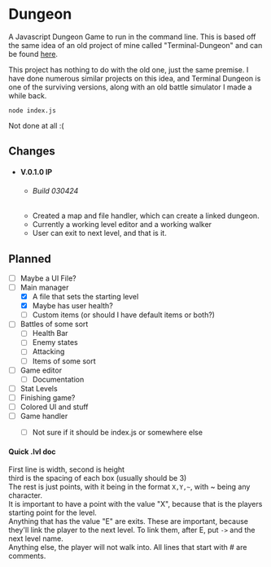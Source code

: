 # Dungeon
A Javascript Dungeon Game to run in the command line. This is based off the same idea of an  old project of mine called "Terminal-Dungeon" and can be found [here](https://github.com/mamamia5x/Terminal-Dungeon). 

This project has nothing to do with the old one, just the same premise. I have done numerous similar projects on this idea, and Terminal Dungeon is one of the surviving versions, along with an old battle simulator I made a while back.

`node index.js`

Not done at all :(

## Changes
* #### V.0.1.0 IP
  * ###### Build 030424
  * Created a map and file handler, which can create a linked dungeon.
  * Currently a working level editor and a working walker
  * User can exit to next level, and that is it.

## Planned
- [ ] Maybe a UI File?
- [ ] Main manager
  - [X] A file that sets the starting level
  - [X] Maybe has user health?
  - [ ] Custom items (or should I have default items or both?)
- [ ] Battles of some sort
  - [ ] Health Bar
  - [ ] Enemy states
  - [ ] Attacking
  - [ ] Items of some sort
- [ ] Game editor
  - [ ] Documentation
- [ ] Stat Levels
- [ ] Finishing game?
- [ ] Colored UI and stuff
- [ ] Game handler
  - [ ] Not sure if it should be index.js or somewhere else


#### Quick .lvl doc
First line is width, second is height  
third is the spacing of each box (usually should be 3)  
The rest is just points, with it being in the format `X,Y,~`, with ~ being any character.  
It is important to have a point with the value "X", because that is the players starting point for the level.  
Anything that has the value "E" are exits. These are important, because they'll link the player to the next level. To link them, after E, put `->` and the next level name.  
Anything else, the player will not walk into. All lines that start with # are comments.